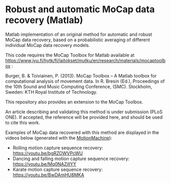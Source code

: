 # Robust and automatic MoCap data recovery (Matlab)

Matlab implementation of an original method for automatic and robust MoCap data recovery, based on a probabilistic averaging of different individual MoCap data recovery models.

This code requires the MoCap Toolbox for Matlab available at https://www.jyu.fi/hytk/fi/laitokset/mutku/en/research/materials/mocaptoolbox :

Burger, B. & Toiviainen, P. (2013). MoCap Toolbox – A Matlab toolbox for computational analysis of movement data. In R. Bresin (Ed.), Proceedings of the 10th Sound and Music Computing Conference, (SMC). Stockholm, Sweden: KTH Royal Institute of Technology.

This repository also provides an extension to the MoCap Toolbox.

An article describing and validating this method is under submission (PLoS ONE). If accepted, the reference will be provided here, and should be used to cite this work.

Examples of MoCap data recovered with this method are displayed in the videos below (generated with the [MotionMachine](https://github.com/numediart/ofxMotionMachine)):

* Rolling motion capture sequence recovery: https://youtu.be/bgRZOWVPcWU
* Dancing and falling motion capture sequence recovery: https://youtu.be/Mq0NAZilIYY
* Karate motion capture sequence recovery: https://youtu.be/BwDAmHU8MKA

